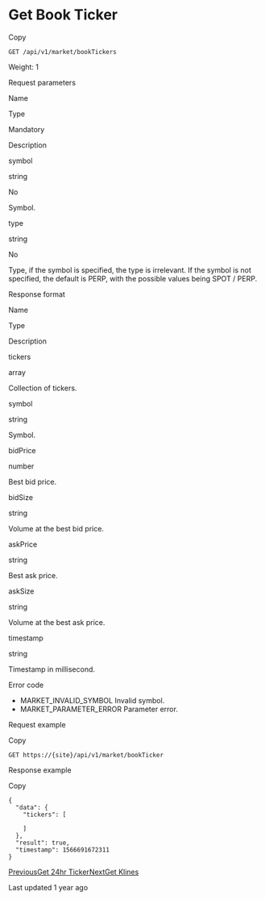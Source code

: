 # Get Book Ticker

Copy

```
GET /api/v1/market/bookTickers
```

Weight: 1

Request parameters

Name

Type

Mandatory

Description

symbol

string

No

Symbol.

type

string

No

Type, if the symbol is specified, the type is irrelevant. If the symbol is not specified, the default is PERP, with the possible values being SPOT / PERP.

Response format

Name

Type

Description

tickers

array

Collection of tickers.

symbol

string

Symbol.

bidPrice

number

Best bid price.

bidSize

string

Volume at the best bid price.

askPrice

string

Best ask price.

askSize

string

Volume at the best ask price.

timestamp

string

Timestamp in millisecond.

Error code

* MARKET\_INVALID\_SYMBOL Invalid symbol.
* MARKET\_PARAMETER\_ERROR Parameter error.

Request example

Copy

```
GET https://{site}/api/v1/market/bookTicker
```

Response example

Copy

```
{ 
  "data": {
    "tickers": [
      
    ]
  },
  "result": true,
  "timestamp": 1566691672311
}
```

[PreviousGet 24hr Ticker](https://pionex-doc.gitbook.io/apidocs/restful/markets/get-24hr-ticker)[NextGet Klines](https://pionex-doc.gitbook.io/apidocs/restful/markets/get-klines)

Last updated 1 year ago
